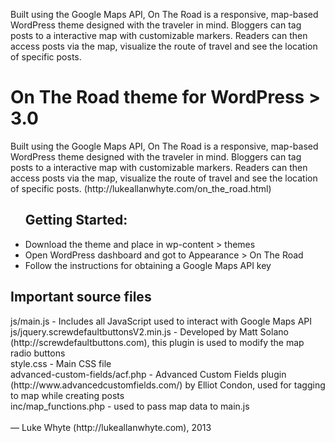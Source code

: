 Built using the Google Maps API, On The Road is a responsive, map-based WordPress theme designed with the traveler in mind. Bloggers can tag posts to a interactive map with customizable markers. Readers can then access posts via the map, visualize the route of travel and see the location of specific posts.

<h1>On The Road theme for WordPress > 3.0</h1>
Built using the Google Maps API, On The Road is a responsive, map-based WordPress theme designed with the traveler in mind. Bloggers can tag posts to a interactive map with customizable markers. Readers can then access posts via the map, visualize the route of travel and see the location of specific posts. (http://lukeallanwhyte.com/on_the_road.html)

<ul>
  <h2>Getting Started:</h2>
  <li>Download the theme and place in wp-content > themes</li>
  <li>Open WordPress dashboard and got to Appearance > On The Road</li>
  <li>Follow the instructions for obtaining a Google Maps API key</li>
</ul>
 
<h2>Important source files</h2>
js/main.js - Includes all JavaScript used to interact with Google Maps API<br />
js/jquery.screwdefaultbuttonsV2.min.js - Developed by Matt Solano (http://screwdefaultbuttons.com), this plugin is used to modify the map radio buttons<br />
style.css - Main CSS file<br />
advanced-custom-fields/acf.php - Advanced Custom Fields plugin (http://www.advancedcustomfields.com/) by Elliot Condon, used for tagging to map while creating posts<br />
inc/map_functions.php - used to pass map data to main.js<br />
<br />
&mdash; Luke Whyte (http://lukeallanwhyte.com), 2013